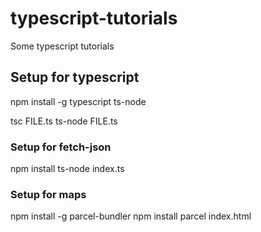 # typescript-tutorials

Some typescript tutorials

## Setup for typescript

npm install -g typescript ts-node

tsc FILE.ts
ts-node FILE.ts

### Setup for fetch-json

npm install
ts-node index.ts

### Setup for maps

npm install -g parcel-bundler
npm install
parcel index.html
